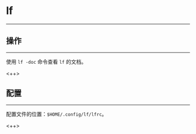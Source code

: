 # lf

----------

## 操作

----------

使用 `lf -doc` 命令查看 `lf` 的文档。  

<++>

## 配置

----------

配置文件的位置：`$HOME/.config/lf/lfrc`。 

<++>
